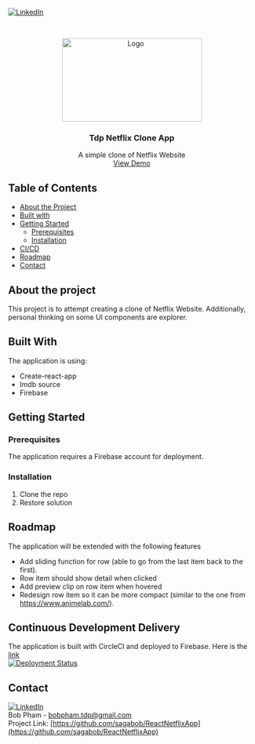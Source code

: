 [![LinkedIn][linkedin-shield]][linkedin-url]

<!-- PROJECT LOGO -->
<br />
<p align="center">
  <a href="#">
    <img src="https://i.ibb.co/gb2tf3s/Tdp-logo-main.png" alt="Logo" width="285" height="170">
  </a>

  <h3 align="center">Tdp Netflix Clone App</h3>
  <p align="center">
    A simple clone of Netflix Website    
    <br />
    <a href="https://saga-netflix.web.app/" target="_blank">View Demo</a>  
  </p>
</p>


## Table of Contents

* [About the Project](#about-the-project)
* [Built with](#built-with)
* [Getting Started](#getting-started)
  * [Prerequisites](#Prerequisites)
  * [Installation](#Installation)
* [CI/CD](#continuous-development-delivery)
* [Roadmap](#roadmap)
* [Contact](#contact)

## About the project
This project is to attempt creating a clone of Netflix Website. Additionally, personal thinking on some UI components are explorer.   

## Built With
The application is using:
* Create-react-app
* Imdb source
* Firebase

## Getting Started
### Prerequisites
The application requires a Firebase account for deployment. 

### Installation
1. Clone the repo
2. Restore solution

## Roadmap
The application will be extended with the following features
* Add sliding function for row (able to go from the last item back to the first).
* Row item should show detail when clicked
* Add preview clip on row item when hovered
* Redesign row item so it can be more compact (similar to the one from https://www.animelab.com/).

## Continuous Development Delivery
The application is built with CircleCI and deployed to Firebase. Here is the [link](https://saga-netflix.web.app/)<br/> 
[![Deployment Status](https://circleci.com/gh/sagabob/ReactNetflixApp.svg?style=svg)](https://circleci.com/gh/sagabob/ReactNetflixApp.svg?style=svg)

## Contact
[![LinkedIn][linkedin-shield]][linkedin-url]<br/>
Bob Pham - bobpham.tdp@gmail.com<br/>
Project Link: [https://github.com/sagabob/ReactNetflixApp](https://github.com/sagabob/ReactNetflixApp)

[linkedin-shield]: https://img.shields.io/badge/-LinkedIn-black.svg?style=flat-square&logo=linkedin&colorB=555
[linkedin-url]: https://www.linkedin.com/in/bob-pham-93937973/
[tdp-logo]: tdp-logo.png
